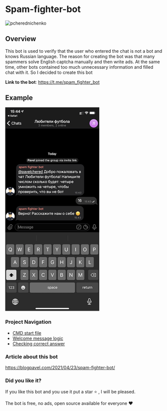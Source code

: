 # Spam-fighter-bot

![pcherednichenko](https://circleci.com/gh/pcherednichenko/spam_fighter_bot.svg?style=svg)

## Overview

This bot is used to verify that the user who entered the chat is not a bot
and knows Russian language. The reason for creating the bot was that many 
spammers solve English captcha manually and then write ads. At the same 
time, other bots contained too much unnecessary information and filled chat
with it. So I decided to create this bot

**Link to the bot**: https://t.me/spam_fighter_bot

## Example

![example](/.github/example.png)

### Project Navigation

- [CMD start file](./cmd/spam_fighter_bot/spam_fighter_bot)
- [Welcome message logic](./internal/handler/userJoined.go)
- [Checking correct answer](./internal/handler/text.go)

### Article about this bot

https://blogpavel.com/2021/04/23/spam-fighter-bot/

### Did you like it?

If you like this bot and you use it put a star :star: , I will be pleased.

The bot is free, no ads, open source available for everyone :heart: